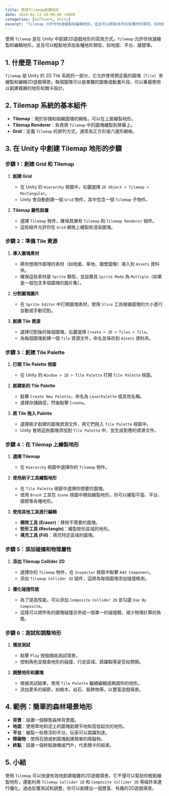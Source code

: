 ```yaml
---
title: 使用Tilemap創建地形
date: 2024-02-13 20:00:00 +0800
categories: [Software, Unity]
excerpt: "Tilemap 允許你快速繪製和編輯地形，並且可以輕鬆地添加各種地形類型，如地面、平台、牆壁等"
---
```


使用 `Tilemap` 是在 Unity 中創建2D遊戲地形的高效方式。`Tilemap` 允許你快速繪製和編輯地形，並且可以輕鬆地添加各種地形類型，如地面、平台、牆壁等。

## **1. 什麼是 Tilemap？**

`Tilemap` 是 Unity 的 2D Tile 系統的一部分，它允許使用預定義的圖塊（`Tile`）來繪製和編輯2D遊戲場景。每個圖塊可以是單獨的圖像或動畫片段，可以重複使用以創建複雜的地形和關卡設計。

## **2. Tilemap 系統的基本組件**

- **Tilemap**：用於存儲和組織圖塊的網格，可以在上面繪製地形。
- **Tilemap Renderer**：負責將 `Tilemap` 中的圖塊繪製到屏幕上。
- **Grid**：定義 `Tilemap` 的排列方式，通常為正方形或六邊形網格。

## **3. 在 Unity 中創建 Tilemap 地形的步驟**

### **步驟 1：創建 Grid 和 Tilemap**

1. **創建 Grid**
   - 在 Unity 的 `Hierarchy` 視圖中，右鍵選擇 `2D Object > Tilemap > Rectangular`。
   - Unity 會自動創建一個 `Grid` 物件，其中包含一個 `Tilemap` 子物件。

2. **Tilemap 屬性設置**
   - 選擇 `Tilemap` 物件，確保其擁有 `Tilemap` 和 `Tilemap Renderer` 組件。
   - 這些組件允許你在 `Grid` 網格上繪製和渲染圖塊。

### **步驟 2：準備 Tile 資源**

1. **導入圖塊素材**
   - 將你想用作圖塊的素材（如地面、草地、牆壁圖像）導入到 `Assets` 資料夾。
   - 確保這些素材是 `Sprite` 類型，並設置其 `Sprite Mode` 為 `Multiple`（如果是一個包含多個圖塊的圖片集）。

2. **分割圖塊圖片**
   - 在 `Sprite Editor` 中打開圖塊素材，使用 `Slice` 工具根據圖塊的大小進行自動或手動切割。

3. **創建 Tile 資源**
   - 選擇切割後的每個圖塊，右鍵選擇 `Create > 2D > Tiles > Tile`。
   - 為每個圖塊創建一個 `Tile` 資源文件，命名並保存到 `Assets` 資料夾。

### **步驟 3：創建 Tile Palette**

1. **打開 Tile Palette 視窗**
   - 在 Unity 的 `Window > 2D > Tile Palette` 打開 `Tile Palette` 視窗。

2. **創建新的 Tile Palette**
   - 點擊 `Create New Palette`，命名為 `LevelPalette` 或其他名稱。
   - 選擇存儲路徑，然後點擊 `Create`。

3. **將 Tile 拖入 Palette**
   - 選擇剛才創建的圖塊資源文件，將它們拖入 `Tile Palette` 視窗中。
   - Unity 會將這些圖塊添加到 `Tile Palette` 中，並生成對應的資源文件。

### **步驟 4：在 Tilemap 上繪製地形**

1. **選擇 Tilemap**
   - 在 `Hierarchy` 視圖中選擇你的 `Tilemap` 物件。

2. **使用刷子工具繪製地形**
   - 在 `Tile Palette` 視窗中選擇你想要的圖塊。
   - 使用 `Brush` 工具在 `Scene` 視圖中開始繪製地形。你可以繪製平面、平台、牆壁等各種地形。

3. **使用其他工具進行編輯**
   - **擦除工具 (Eraser)**：移除不需要的圖塊。
   - **矩形工具 (Rectangle)**：繪製矩形區域的地形。
   - **填充工具 (Fill)**：填充特定區域的圖塊。

### **步驟 5：添加碰撞和物理屬性**

1. **添加 Tilemap Collider 2D**
   - 選擇你的 `Tilemap` 物件，在 `Inspector` 視窗中點擊 `Add Component`。
   - 添加 `Tilemap Collider 2D` 組件，這將為每個圖塊添加碰撞檢測。

2. **優化碰撞性能**
   - 為了提高性能，可以添加 `Composite Collider 2D` 並勾選 `Use By Composite`。
   - 這樣可以將所有的圖塊碰撞合併成一個單一的碰撞體，減少物理計算的負擔。

### **步驟 6：測試和調整地形**

1. **播放測試**
   - 點擊 `Play` 按鈕開始測試場景。
   - 控制角色並檢查地形的碰撞、行走區域、跳躍點等是否如預期。

2. **調整地形和圖塊**
   - 根據測試結果，使用 `Tile Palette` 繼續編輯或微調你的地形。
   - 添加更多的細節，如樹木、岩石、裝飾物等，以豐富遊戲場景。

## **4. 範例：簡單的森林場景地形**

- **背景**：設置一個靜態森林背景圖。
- **地面**：使用草地和泥土的圖塊創建平地和高低起伏的地形。
- **平台**：繪製一些懸浮的平台，玩家可以跳躍到達。
- **障礙物**：使用石頭或刺圖塊創建簡單的障礙物。
- **終點**：設置一個終點旗幟或門戶，代表關卡的結束。

## **5. 小結**

使用 `Tilemap` 可以快速有效地創建複雜的2D遊戲場景。它不僅可以幫助你輕鬆繪製地形，還能利用 `Tilemap Collider 2D` 和 `Composite Collider 2D` 等組件來進行優化。通過反覆測試和調整，你可以創建出一個豐富、有趣的2D遊戲場景。
